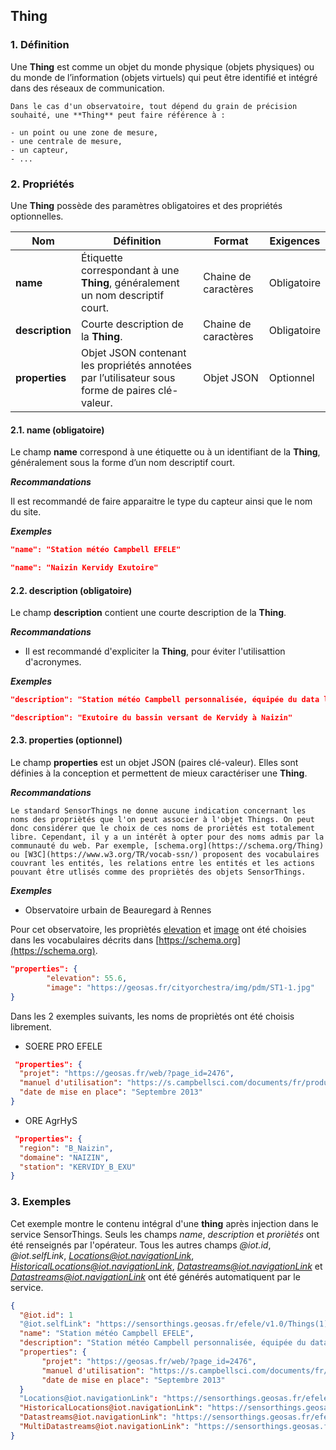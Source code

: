 ## Thing

### 1. Définition

Une **Thing** est comme un objet du monde physique (objets physiques) ou du monde de l’information (objets virtuels) qui peut être identifié et intégré dans des réseaux de communication.

```{tip}
Dans le cas d'un observatoire, tout dépend du grain de précision souhaité, une **Thing** peut faire référence à :

- un point ou une zone de mesure,
- une centrale de mesure,
- un capteur,
- ...
```

### **2. Propriétés**

Une **Thing** possède des paramètres obligatoires et des propriétés optionnelles.

| Nom             | Définition                                                                                      | Format               | Exigences   |
| --------------- | ----------------------------------------------------------------------------------------------- | -------------------- | ----------- |
| **name**        | Étiquette correspondant à une **Thing**, généralement un nom descriptif court.                  | Chaine de caractères | Obligatoire |
| **description** | Courte description de la **Thing**.                                                             | Chaine de caractères | Obligatoire |
| **properties**  | Objet JSON contenant les propriétés annotées par l’utilisateur sous forme de paires clé-valeur. | Objet JSON           | Optionnel   |

#### 2.1. name (obligatoire)

Le champ **name** correspond à une étiquette ou à un identifiant de la **Thing**, généralement sous la forme d’un nom descriptif court.

**_Recommandations_**

Il est recommandé de faire apparaitre le type du capteur ainsi que le nom du site.

**_Exemples_**

```json
"name": "Station météo Campbell EFELE"
```
```json
"name": "Naizin Kervidy Exutoire"
```
#### 2.2. description (obligatoire)

Le champ **description** contient une courte description de la **Thing**.

**_Recommandations_**

- Il est recommandé d'expliciter la **Thing**, pour éviter l'utilisattion d'acronymes.

**_Exemples_**

```json
"description": "Station météo Campbell personnalisée, équipée du data logger Campbell CR1000"
```
```json
"description": "Exutoire du bassin versant de Kervidy à Naizin"
```

#### 2.3. properties (optionnel)

Le champ **properties** est un objet JSON (paires clé-valeur). Elles sont définies à la conception et permettent de mieux caractériser une **Thing**.

**_Recommandations_**
```{note}
Le standard SensorThings ne donne aucune indication concernant les noms des propriètés que l'on peut associer à l'objet Things. On peut donc considérer que le choix de ces noms de proriètés est totalement libre. Cependant, il y a un intérêt à opter pour des noms admis par la communauté du web. Par exemple, [schema.org](https://schema.org/Thing) ou [W3C](https://www.w3.org/TR/vocab-ssn/) proposent des vocabulaires couvrant les entités, les relations entre les entités et les actions pouvant être utlisés comme des propriètés des objets SensorThings.
```

**_Exemples_**
- Observatoire urbain de Beauregard à Rennes

Pour cet observatoire, les propriètés [elevation](https://schema.org/elevation) et [image](https://schema.org/image) ont été choisies dans les vocabulaires décrits dans [https://schema.org](https://schema.org). 

```json
"properties": {
        "elevation": 55.6,
        "image": "https://geosas.fr/cityorchestra/img/pdm/ST1-1.jpg"
}
```

Dans les 2 exemples suivants, les noms de propriètés ont été choisis librement.

- SOERE PRO EFELE

```json
 "properties": {
  "projet": "https://geosas.fr/web/?page_id=2476",
  "manuel d'utilisation": "https://s.campbellsci.com/documents/fr/product-brochures/b_cr1000.pdf",
  "date de mise en place": "Septembre 2013"
}
```

- ORE AgrHyS

```json
 "properties": {
  "region": "B_Naizin",
  "domaine": "NAIZIN",
  "station": "KERVIDY_B_EXU"
}
```

### 3. Exemples

Cet exemple montre le contenu intégral d'une **thing** après injection dans le service SensorThings. Seuls les champs *name*, *description* et *proriètés* ont été renseignés par l'opérateur. Tous les autres champs *@iot.id*, *@iot.selfLink*, *Locations@iot.navigationLink*, *HistoricalLocations@iot.navigationLink*, *Datastreams@iot.navigationLink* et *Datastreams@iot.navigationLink* ont été générés automatiquent par le service.

```json
{
  "@iot.id": 1
  "@iot.selfLink": "https://sensorthings.geosas.fr/efele/v1.0/Things(1)",
  "name": "Station météo Campbell EFELE",
  "description": "Station météo Campbell personnalisée, équipée du data logger Campbell CR1000 ",
  "properties": {
       "projet": "https://geosas.fr/web/?page_id=2476",
       "manuel d'utilisation": "https://s.campbellsci.com/documents/fr/product-brochures/b_cr1000.pdf",
       "date de mise en place": "Septembre 2013"
  }
  "Locations@iot.navigationLink": "https://sensorthings.geosas.fr/efele/v1.0/Things(1)/Locations",
  "HistoricalLocations@iot.navigationLink": "https://sensorthings.geosas.fr/efele/v1.0/Things(1)/HistoricalLocations",
  "Datastreams@iot.navigationLink": "https://sensorthings.geosas.fr/efele/v1.0/Things(1)/Datastreams",
  "MultiDatastreams@iot.navigationLink": "https://sensorthings.geosas.fr/efele/v1.0/Things(1)/MultiDatastreams"
}
```
